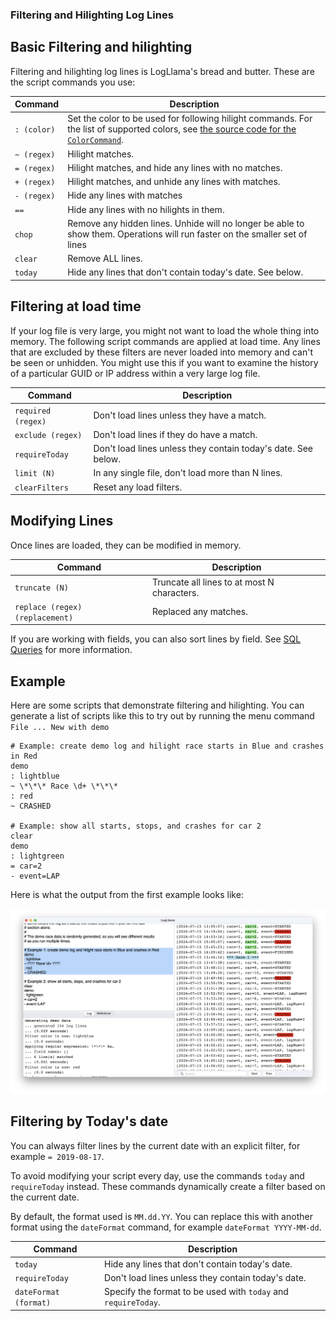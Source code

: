 ### Filtering and Hilighting Log Lines


## Basic Filtering and hilighting

Filtering and hilighting log lines is LogLlama's bread and butter.  These are the script commands you use:

| Command      | Description |
| ------------ | ----------- |
| `: (color)` | Set the color to be used for following hilight commands.  For the list of supported colors, see [the source code for the `ColorCommand`](https://github.com/lostbearlabs/LogLlama/blob/main/Script/ColorCommand.swift). |
| `~ (regex)` | Hilight matches. |
| `= (regex)` | Hilight matches, and hide any lines with no matches. |
| `+ (regex)` | Hilight matches, and unhide any lines with matches. |
| `- (regex)` | Hide any lines with matches |
| `==` | Hide any lines with no hilights in them. |
| `chop` | Remove any hidden lines.  Unhide will no longer be able to show them.  Operations will run faster on the smaller set of lines | 
| `clear` | Remove ALL lines. |
| `today` | Hide any lines that don't contain today's date.  See below. |


## Filtering at load time

If your log file is very large, you might not want to load the whole thing into memory.  The following script
commands are applied at load time.  Any lines that are excluded by these filters are never loaded into memory and
can't be seen or unhidden.  You might use this if you want to examine the history of a particular GUID or IP address
within a very large log file.

| Command | Description |
| ------- | ----------- |
| `required (regex)` | Don't load lines unless they have a match. |
| `exclude (regex)` | Don't load lines if they do have a match. |
| `requireToday` | Don't load lines unless they contain today's date.  See below. |
| `limit (N)` | In any single file, don't load more than N lines. |
| `clearFilters` | Reset any load filters. |


## Modifying Lines

Once lines are loaded, they can be modified in memory.

| Command | Description |
| ------- | ----------- |
| `truncate (N)` | Truncate all lines to at most N characters. |
| `replace (regex) (replacement)` | Replaced any matches. |

If you are working with fields, you can also sort lines by field.  See [SQL Queries](./sql_queries.md) for more information.


## Example

Here are some scripts that demonstrate filtering and hilighting.  You can generate a list of scripts
like this to try out by running the menu command `File ... New with demo`

```
# Example: create demo log and hilight race starts in Blue and crashes in Red
demo
: lightblue
~ \*\*\* Race \d+ \*\*\*
: red
~ CRASHED

# Example: show all starts, stops, and crashes for car 2
clear
demo
: lightgreen
= car=2
- event=LAP
```

Here is what the output from the first example looks like:

![Example1](./images/hilight_1.png)



## Filtering by Today's date

You can always filter lines by the current date with an explicit filter, for example `= 2019-08-17`.

To avoid modifying your script every day, use the commands `today` and `requireToday` instead.  These commands dynamically create a filter based on the current date.

By default, the format used is `MM.dd.YY`.  You can replace this with another format using the `dateFormat` command, for example `dateFormat YYYY-MM-dd`.

| Command | Description |
| ------- | ----------- |
| `today` | Hide any lines that don't contain today's date. |
| `requireToday` | Don't load lines unless they contain today's date. |
| `dateFormat (format)` | Specify the format to be used with `today` and `requireToday`. |
